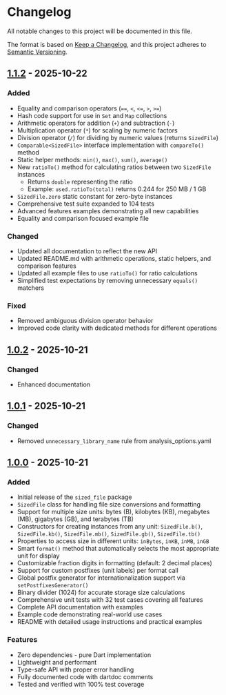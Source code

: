 # Changelog

All notable changes to this project will be documented in this file.

The format is based on [Keep a Changelog](https://keepachangelog.com/en/1.0.0/),
and this project adheres to [Semantic Versioning](https://semver.org/spec/v2.0.0.html).

## [1.1.2] - 2025-10-22

### Added
- Equality and comparison operators (`==`, `<`, `<=`, `>`, `>=`)
- Hash code support for use in `Set` and `Map` collections
- Arithmetic operators for addition (`+`) and subtraction (`-`)
- Multiplication operator (`*`) for scaling by numeric factors
- Division operator (`/`) for dividing by numeric values (returns `SizedFile`)
- `Comparable<SizedFile>` interface implementation with `compareTo()` method
- Static helper methods: `min()`, `max()`, `sum()`, `average()`
- New `ratioTo()` method for calculating ratios between two `SizedFile` instances
  - Returns `double` representing the ratio
  - Example: `used.ratioTo(total)` returns 0.244 for 250 MB / 1 GB
- `SizedFile.zero` static constant for zero-byte instances
- Comprehensive test suite expanded to 104 tests
- Advanced features examples demonstrating all new capabilities
- Equality and comparison focused example file

### Changed
- Updated all documentation to reflect the new API
- Updated README.md with arithmetic operations, static helpers, and comparison features
- Updated all example files to use `ratioTo()` for ratio calculations
- Simplified test expectations by removing unnecessary `equals()` matchers

### Fixed
- Removed ambiguous division operator behavior
- Improved code clarity with dedicated methods for different operations

## [1.0.2] - 2025-10-21

### Changed
- Enhanced documentation

## [1.0.1] - 2025-10-21

### Changed
- Removed `unnecessary_library_name` rule from analysis_options.yaml

## [1.0.0] - 2025-10-21

### Added
- Initial release of the `sized_file` package
- `SizedFile` class for handling file size conversions and formatting
- Support for multiple size units: bytes (B), kilobytes (KB), megabytes (MB), gigabytes (GB), and terabytes (TB)
- Constructors for creating instances from any unit: `SizedFile.b()`, `SizedFile.kb()`, `SizedFile.mb()`, `SizedFile.gb()`, `SizedFile.tb()`
- Properties to access size in different units: `inBytes`, `inKB`, `inMB`, `inGB`
- Smart `format()` method that automatically selects the most appropriate unit for display
- Customizable fraction digits in formatting (default: 2 decimal places)
- Support for custom postfixes (unit labels) per format call
- Global postfix generator for internationalization support via `setPostfixesGenerator()`
- Binary divider (1024) for accurate storage size calculations
- Comprehensive unit tests with 32 test cases covering all features
- Complete API documentation with examples
- Example code demonstrating real-world use cases
- README with detailed usage instructions and practical examples

### Features
- Zero dependencies - pure Dart implementation
- Lightweight and performant
- Type-safe API with proper error handling
- Fully documented code with dartdoc comments
- Tested and verified with 100% test coverage

[1.1.2]: https://github.com/hossameldinmi/sized_file/releases/tag/v1.1.2
[1.0.2]: https://github.com/hossameldinmi/sized_file/releases/tag/v1.0.2
[1.0.1]: https://github.com/hossameldinmi/sized_file/releases/tag/v1.0.1
[1.0.0]: https://github.com/hossameldinmi/sized_file/releases/tag/v1.0.0

